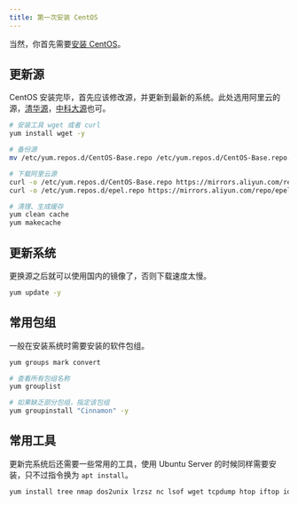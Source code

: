 ```yaml
---
title: 第一次安装 CentOS
---
```


当然，你首先需要[安装 CentOS](/os/linux/how-to-install-centos-on-virtualbox)。



## 更新源

CentOS 安装完毕，首先应该修改源，并更新到最新的系统。此处选用阿里云的源，[清华源](https://mirrors.tuna.tsinghua.edu.cn/)，[中科大源](http://mirrors.ustc.edu.cn/)也可。

```bash
# 安装工具 wget 或者 curl
yum install wget -y

# 备份源
mv /etc/yum.repos.d/CentOS-Base.repo /etc/yum.repos.d/CentOS-Base.repo.bak

# 下载阿里云源
curl -o /etc/yum.repos.d/CentOS-Base.repo https://mirrors.aliyun.com/repo/Centos-7.repo
curl -o /etc/yum.repos.d/epel.repo https://mirrors.aliyun.com/repo/epel-7.repo

# 清理、生成缓存
yum clean cache
yum makecache
```



## 更新系统

更换源之后就可以使用国内的镜像了，否则下载速度太慢。

```bash
yum update -y
```



## 常用包组

一般在安装系统时需要安装的软件包组。

```bash
yum groups mark convert

# 查看所有包组名称
yum grouplist

# 如果缺乏部分包组，指定该包组
yum groupinstall "Cinnamon" -y
```



## 常用工具

更新完系统后还需要一些常用的工具，使用 Ubuntu Server 的时候同样需要安装，只不过指令换为 `apt install`。

```bash
yum install tree nmap dos2unix lrzsz nc lsof wget tcpdump htop iftop iotop sysstat nethogs psmisc net-tools bash-completion vim-enhanced -y
```


